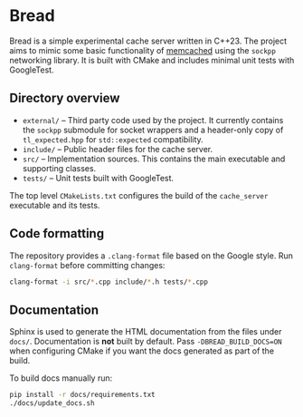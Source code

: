 # Bread

Bread is a simple experimental cache server written in C++23. The project aims to mimic some basic functionality of [memcached](https://memcached.org/) using the `sockpp` networking library.  It is built with CMake and includes minimal unit tests with GoogleTest.

## Directory overview

- `external/` – Third party code used by the project.  It currently contains the `sockpp` submodule for socket wrappers and a header-only copy of `tl_expected.hpp` for `std::expected` compatibility.
- `include/` – Public header files for the cache server.
- `src/` – Implementation sources.  This contains the main executable and supporting classes.
- `tests/` – Unit tests built with GoogleTest.

The top level `CMakeLists.txt` configures the build of the `cache_server` executable and its tests.

## Code formatting

The repository provides a `.clang-format` file based on the Google style. Run
`clang-format` before committing changes:

```bash
clang-format -i src/*.cpp include/*.h tests/*.cpp
```

## Documentation

Sphinx is used to generate the HTML documentation from the files under
`docs/`. Documentation is **not** built by default. Pass
`-DBREAD_BUILD_DOCS=ON` when configuring CMake if you want the docs generated
as part of the build.

To build docs manually run:

```bash
pip install -r docs/requirements.txt
./docs/update_docs.sh
```
